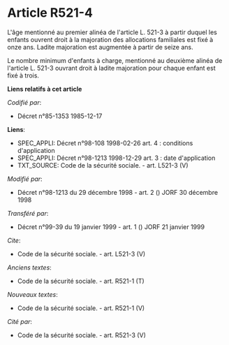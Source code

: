 # Article R521-4

L'âge mentionné au premier alinéa de l'article L. 521-3 à partir duquel les enfants ouvrent droit à la majoration des
allocations familiales est fixé à onze ans. Ladite majoration est augmentée à partir de seize ans.

Le nombre minimum d'enfants à charge, mentionné au deuxième alinéa de l'article L. 521-3 ouvrant droit à ladite majoration
pour chaque enfant est fixé à trois.

**Liens relatifs à cet article**

_Codifié par_:

  - Décret n°85-1353 1985-12-17

**Liens**:

  - SPEC_APPLI: Décret n°98-108 1998-02-26 art. 4 : conditions d'application
  - SPEC_APPLI: Décret n°98-1213 1998-12-29 art. 3 : date d'application
  - TXT_SOURCE: Code de la sécurité sociale. - art. L521-3 (V)

_Modifié par_:

  - Décret n°98-1213 du 29 décembre 1998 - art. 2 () JORF 30 décembre 1998

_Transféré par_:

  - Décret n°99-39 du 19 janvier 1999 - art. 1 () JORF 21 janvier 1999

_Cite_:

  - Code de la sécurité sociale. - art. L521-3 (V)

_Anciens textes_:

  - Code de la sécurité sociale. - art. R521-1 (T)

_Nouveaux textes_:

  - Code de la sécurité sociale. - art. R521-1 (V)

_Cité par_:

  - Code de la sécurité sociale. - art. R521-3 (V)
